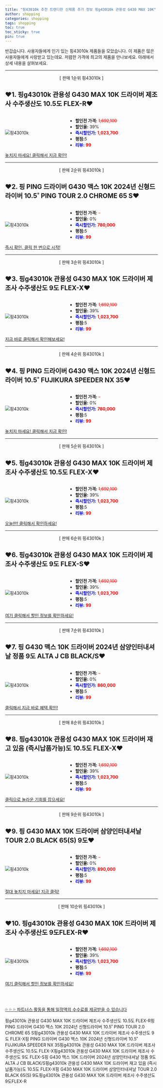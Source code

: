 ```yaml
---
title: "핑43010k 추천 트렌디한 신제품 추가 정보 핑g43010k 관용성 G430 MAX 10K"
author: shopping
categories: shopping
tags: shopping
toc: true
toc_sticky: true
pin: true
---
```

반갑습니다. 사용자들에게 인기 있는 핑43010k 제품들을 모았습니다. 이 제품은 많은 사용자들에게 사랑받고 있는데요. 저렴한 가격에 최고의 제품을 만나보세요. 아래에서 상세 내용을 살펴보세요.

---
<p class="toplist" style="margin: 0 auto; display: block; width: fit-content;">[ 판매 1순위 핑43010k ]</p>

<h2><strong>❤️1. 핑g43010k 관용성 G430 MAX 10K 드라이버 제조사 수주생산도 10.5도 FLEX-R❤️</strong></h2>

<div style="display: flex; align-items: center;">
    <div style="flex: 0.4;">
        <img src="https://thumbnail6.coupangcdn.com/thumbnails/remote/230x230ex/image/vendor_inventory/ceb6/977e655bcf431536f282f7a8fefe9ae87543cbc3e5a085b79eb1e55a8f10.jpg" alt="핑43010k" style="max-width: 100%;">
    </div>
    <div style="flex: 0.6; margin-left: 10px;">
        <ul>
            <li><strong>할인전 가격:</strong> <del style="color: red;">1,692,100</del></li>
            <li><strong>할인율:</strong> 39%</li>
            <li><span style='color:blue'><strong>즉시할인가:</strong></span> <span style='color:red'><strong>1,023,700</strong></span></li>
            <li><strong>평점:</strong>5</li>
            <li><span style='color:blue'><strong>리뷰:</strong></span> <span style='color:red'><strong>99</strong></span></li>
        </ul>
    </div>
</div>
<div class="center">
    <a href="https://selin100587001.github.io?lptag=AF9450613&subid=githubio&pageKey=8223246244&traceid=V0-153&itemId=23641629362&vendorItemId=90667028965" class="myButton">
        놓치지 마세요! 클릭해서 지금 확인!
    </a>
</div>


---
<p class="toplist" style="margin: 0 auto; display: block; width: fit-content;">[ 판매 2순위 핑43010k ]</p>

<h2><strong>❤️2. 핑 PING 드라이버 G430 맥스 10K 2024년 신형드라이버 10.5˚ PING TOUR 2.0 CHROME 65 S❤️</strong></h2>

<div style="display: flex; align-items: center;">
    <div style="flex: 0.4;">
        <img src="https://thumbnail6.coupangcdn.com/thumbnails/remote/230x230ex/image/vendor_inventory/737e/8c2684391102f913c417f028615beeebfbcbf8e1f74f5b301c8611c8402f.jpeg" alt="핑43010k" style="max-width: 100%;">
    </div>
    <div style="flex: 0.6; margin-left: 10px;">
        <ul>
            <li><strong>할인전 가격:</strong> <del style="color: red;">-</del></li>
            <li><strong>할인율:</strong> 0%</li>
            <li><span style='color:blue'><strong>즉시할인가:</strong></span> <span style='color:red'><strong>780,000</strong></span></li>
            <li><strong>평점:</strong>5</li>
            <li><span style='color:blue'><strong>리뷰:</strong></span> <span style='color:red'><strong>99</strong></span></li>
        </ul>
    </div>
</div>
<div class="center">
    <a href="https://selin100587001.github.io?lptag=AF9450613&subid=githubio&pageKey=7867416369&traceid=V0-153&itemId=21483544381&vendorItemId=88537697527" class="myButton">
        즉시 확인, 클릭 한 번으로 시작!
    </a>
</div>


---
<p class="toplist" style="margin: 0 auto; display: block; width: fit-content;">[ 판매 3순위 핑43010k ]</p>

<h2><strong>❤️3. 핑g43010k 관용성 G430 MAX 10K 드라이버 제조사 수주생산도 9도 FLEX-X❤️</strong></h2>

<div style="display: flex; align-items: center;">
    <div style="flex: 0.4;">
        <img src="https://thumbnail6.coupangcdn.com/thumbnails/remote/230x230ex/image/vendor_inventory/ceb6/977e655bcf431536f282f7a8fefe9ae87543cbc3e5a085b79eb1e55a8f10.jpg" alt="핑43010k" style="max-width: 100%;">
    </div>
    <div style="flex: 0.6; margin-left: 10px;">
        <ul>
            <li><strong>할인전 가격:</strong> <del style="color: red;">1,692,100</del></li>
            <li><strong>할인율:</strong> 39%</li>
            <li><span style='color:blue'><strong>즉시할인가:</strong></span> <span style='color:red'><strong>1,023,700</strong></span></li>
            <li><strong>평점:</strong>5</li>
            <li><span style='color:blue'><strong>리뷰:</strong></span> <span style='color:red'><strong>99</strong></span></li>
        </ul>
    </div>
</div>
<div class="center">
    <a href="https://selin100587001.github.io?lptag=AF9450613&subid=githubio&pageKey=8223246244&traceid=V0-153&itemId=23641629353&vendorItemId=90667028811" class="myButton">
        지금 바로 클릭해서 확인해보세요!
    </a>
</div>


---
<p class="toplist" style="margin: 0 auto; display: block; width: fit-content;">[ 판매 4순위 핑43010k ]</p>

<h2><strong>❤️4. 핑 PING 드라이버 G430 맥스 10K 2024년 신형드라이버 10.5˚ FUJIKURA SPEEDER NX 35❤️</strong></h2>

<div style="display: flex; align-items: center;">
    <div style="flex: 0.4;">
        <img src="https://thumbnail6.coupangcdn.com/thumbnails/remote/230x230ex/image/vendor_inventory/737e/8c2684391102f913c417f028615beeebfbcbf8e1f74f5b301c8611c8402f.jpeg" alt="핑43010k" style="max-width: 100%;">
    </div>
    <div style="flex: 0.6; margin-left: 10px;">
        <ul>
            <li><strong>할인전 가격:</strong> <del style="color: red;">-</del></li>
            <li><strong>할인율:</strong> 0%</li>
            <li><span style='color:blue'><strong>즉시할인가:</strong></span> <span style='color:red'><strong>780,000</strong></span></li>
            <li><strong>평점:</strong>5</li>
            <li><span style='color:blue'><strong>리뷰:</strong></span> <span style='color:red'><strong>99</strong></span></li>
        </ul>
    </div>
</div>
<div class="center">
    <a href="https://selin100587001.github.io?lptag=AF9450613&subid=githubio&pageKey=7867416369&traceid=V0-153&itemId=21483544386&vendorItemId=88537697547" class="myButton">
        놓치지 마세요! 클릭해서 지금 확인!
    </a>
</div>


---
<p class="toplist" style="margin: 0 auto; display: block; width: fit-content;">[ 판매 5순위 핑43010k ]</p>

<h2><strong>❤️5. 핑g43010k 관용성 G430 MAX 10K 드라이버 제조사 수주생산도 10.5도 FLEX-X❤️</strong></h2>

<div style="display: flex; align-items: center;">
    <div style="flex: 0.4;">
        <img src="https://thumbnail6.coupangcdn.com/thumbnails/remote/230x230ex/image/vendor_inventory/ceb6/977e655bcf431536f282f7a8fefe9ae87543cbc3e5a085b79eb1e55a8f10.jpg" alt="핑43010k" style="max-width: 100%;">
    </div>
    <div style="flex: 0.6; margin-left: 10px;">
        <ul>
            <li><strong>할인전 가격:</strong> <del style="color: red;">1,692,100</del></li>
            <li><strong>할인율:</strong> 39%</li>
            <li><span style='color:blue'><strong>즉시할인가:</strong></span> <span style='color:red'><strong>1,023,700</strong></span></li>
            <li><strong>평점:</strong>5</li>
            <li><span style='color:blue'><strong>리뷰:</strong></span> <span style='color:red'><strong>99</strong></span></li>
        </ul>
    </div>
</div>
<div class="center">
    <a href="https://selin100587001.github.io?lptag=AF9450613&subid=githubio&pageKey=8223246244&traceid=V0-153&itemId=23641629359&vendorItemId=90667028930" class="myButton">
        오늘만! 클릭해서 확인하세요!
    </a>
</div>


---
<p class="toplist" style="margin: 0 auto; display: block; width: fit-content;">[ 판매 6순위 핑43010k ]</p>

<h2><strong>❤️6. 핑g43010k 관용성 G430 MAX 10K 드라이버 제조사 수주생산도 9도 FLEX-S❤️</strong></h2>

<div style="display: flex; align-items: center;">
    <div style="flex: 0.4;">
        <img src="https://thumbnail6.coupangcdn.com/thumbnails/remote/230x230ex/image/vendor_inventory/ceb6/977e655bcf431536f282f7a8fefe9ae87543cbc3e5a085b79eb1e55a8f10.jpg" alt="핑43010k" style="max-width: 100%;">
    </div>
    <div style="flex: 0.6; margin-left: 10px;">
        <ul>
            <li><strong>할인전 가격:</strong> <del style="color: red;">1,692,100</del></li>
            <li><strong>할인율:</strong> 39%</li>
            <li><span style='color:blue'><strong>즉시할인가:</strong></span> <span style='color:red'><strong>1,023,700</strong></span></li>
            <li><strong>평점:</strong>5</li>
            <li><span style='color:blue'><strong>리뷰:</strong></span> <span style='color:red'><strong>99</strong></span></li>
        </ul>
    </div>
</div>
<div class="center">
    <a href="https://selin100587001.github.io?lptag=AF9450613&subid=githubio&pageKey=8223246244&traceid=V0-153&itemId=23641629356&vendorItemId=90667028860" class="myButton">
        여기 클릭해서 할인 정보를 확인하세요!
    </a>
</div>


---
<p class="toplist" style="margin: 0 auto; display: block; width: fit-content;">[ 판매 7순위 핑43010k ]</p>

<h2><strong>❤️7. 핑 G430 맥스 10K 드라이버 2024년 삼양인터내셔날 정품 9도 ALTA J CB BLACK/S❤️</strong></h2>

<div style="display: flex; align-items: center;">
    <div style="flex: 0.4;">
        <img src="https://thumbnail7.coupangcdn.com/thumbnails/remote/230x230ex/image/vendor_inventory/9efe/cb6b8845bdc03f092e25581b8011d689cf622cfcef993f2207a34f366956.jpg" alt="핑43010k" style="max-width: 100%;">
    </div>
    <div style="flex: 0.6; margin-left: 10px;">
        <ul>
            <li><strong>할인전 가격:</strong> <del style="color: red;">-</del></li>
            <li><strong>할인율:</strong> 0%</li>
            <li><span style='color:blue'><strong>즉시할인가:</strong></span> <span style='color:red'><strong>860,000</strong></span></li>
            <li><strong>평점:</strong>5</li>
            <li><span style='color:blue'><strong>리뷰:</strong></span> <span style='color:red'><strong>99</strong></span></li>
        </ul>
    </div>
</div>
<div class="center">
    <a href="https://selin100587001.github.io?lptag=AF9450613&subid=githubio&pageKey=7842517297&traceid=V0-153&itemId=21353122718&vendorItemId=88412435495" class="myButton">
        클릭해서 지금 바로 혜택 확인!
    </a>
</div>


---
<p class="toplist" style="margin: 0 auto; display: block; width: fit-content;">[ 판매 8순위 핑43010k ]</p>

<h2><strong>❤️8. 핑g43010k 관용성 G430 MAX 10K 드라이버 재고 있음 (즉시납품가능)도 10.5도 FLEX-X❤️</strong></h2>

<div style="display: flex; align-items: center;">
    <div style="flex: 0.4;">
        <img src="https://thumbnail6.coupangcdn.com/thumbnails/remote/230x230ex/image/vendor_inventory/ceb6/977e655bcf431536f282f7a8fefe9ae87543cbc3e5a085b79eb1e55a8f10.jpg" alt="핑43010k" style="max-width: 100%;">
    </div>
    <div style="flex: 0.6; margin-left: 10px;">
        <ul>
            <li><strong>할인전 가격:</strong> <del style="color: red;">1,692,100</del></li>
            <li><strong>할인율:</strong> 39%</li>
            <li><span style='color:blue'><strong>즉시할인가:</strong></span> <span style='color:red'><strong>1,023,700</strong></span></li>
            <li><strong>평점:</strong>5</li>
            <li><span style='color:blue'><strong>리뷰:</strong></span> <span style='color:red'><strong>99</strong></span></li>
        </ul>
    </div>
</div>
<div class="center">
    <a href="https://selin100587001.github.io?lptag=AF9450613&subid=githubio&pageKey=8223246244&traceid=V0-153&itemId=23641629361&vendorItemId=90667028950" class="myButton">
        클릭으로 놀라운 기회를 잡으세요!
    </a>
</div>


---
<p class="toplist" style="margin: 0 auto; display: block; width: fit-content;">[ 판매 9순위 핑43010k ]</p>

<h2><strong>❤️9. 핑 G430 MAX 10K 드라이버 삼양인터내셔날 TOUR 2.0 BLACK 65(S) 9도❤️</strong></h2>

<div style="display: flex; align-items: center;">
    <div style="flex: 0.4;">
        <img src="https://thumbnail7.coupangcdn.com/thumbnails/remote/230x230ex/image/vendor_inventory/9efe/cb6b8845bdc03f092e25581b8011d689cf622cfcef993f2207a34f366956.jpg" alt="핑43010k" style="max-width: 100%;">
    </div>
    <div style="flex: 0.6; margin-left: 10px;">
        <ul>
            <li><strong>할인전 가격:</strong> <del style="color: red;">-</del></li>
            <li><strong>할인율:</strong> 0%</li>
            <li><span style='color:blue'><strong>즉시할인가:</strong></span> <span style='color:red'><strong>890,000</strong></span></li>
            <li><strong>평점:</strong>5</li>
            <li><span style='color:blue'><strong>리뷰:</strong></span> <span style='color:red'><strong>99</strong></span></li>
        </ul>
    </div>
</div>
<div class="center">
    <a href="https://selin100587001.github.io?lptag=AF9450613&subid=githubio&pageKey=7465000382&traceid=V0-153&itemId=19466292912&vendorItemId=88412435555" class="myButton">
        절대 놓치지 마세요! 지금 클릭!
    </a>
</div>


---
<p class="toplist" style="margin: 0 auto; display: block; width: fit-content;">[ 판매 10순위 핑43010k ]</p>

<h2><strong>❤️10. 핑g43010k 관용성 G430 MAX 10K 드라이버 제조사 수주생산도 9도FLEX-R❤️</strong></h2>

<div style="display: flex; align-items: center;">
    <div style="flex: 0.4;">
        <img src="https://thumbnail6.coupangcdn.com/thumbnails/remote/230x230ex/image/vendor_inventory/ceb6/977e655bcf431536f282f7a8fefe9ae87543cbc3e5a085b79eb1e55a8f10.jpg" alt="핑43010k" style="max-width: 100%;">
    </div>
    <div style="flex: 0.6; margin-left: 10px;">
        <ul>
            <li><strong>할인전 가격:</strong> <del style="color: red;">1,692,100</del></li>
            <li><strong>할인율:</strong> 39%</li>
            <li><span style='color:blue'><strong>즉시할인가:</strong></span> <span style='color:red'><strong>1,023,700</strong></span></li>
            <li><strong>평점:</strong>5</li>
            <li><span style='color:blue'><strong>리뷰:</strong></span> <span style='color:red'><strong>99</strong></span></li>
        </ul>
    </div>
</div>
<div class="center">
    <a href="https://selin100587001.github.io?lptag=AF9450613&subid=githubio&pageKey=8223246244&traceid=V0-153&itemId=23641629351&vendorItemId=90667028789" class="myButton">
        여기 클릭해서 할인 정보를 확인하세요!
    </a>
</div>

<br><br><br>[💦 💦 💦 파트너스 활동을 통해 일정액의 수수료를 제공받을 수 있습니다](https://link.coupang.com/a/bcpT2c)<br><br>핑g43010k 관용성 G430 MAX 10K 드라이버 제조사 수주생산도 10.5도 FLEX-R핑 PING 드라이버 G430 맥스 10K 2024년 신형드라이버 10.5˚ PING TOUR 2.0 CHROME 65 S핑g43010k 관용성 G430 MAX 10K 드라이버 제조사 수주생산도 9도 FLEX-X핑 PING 드라이버 G430 맥스 10K 2024년 신형드라이버 10.5˚ FUJIKURA SPEEDER NX 35핑g43010k 관용성 G430 MAX 10K 드라이버 제조사 수주생산도 10.5도 FLEX-X핑g43010k 관용성 G430 MAX 10K 드라이버 제조사 수주생산도 9도 FLEX-S핑 G430 맥스 10K 드라이버 2024년 삼양인터내셔날 정품 9도 ALTA J CB BLACK/S핑g43010k 관용성 G430 MAX 10K 드라이버 재고 있음 (즉시납품가능)도 10.5도 FLEX-X핑 G430 MAX 10K 드라이버 삼양인터내셔날 TOUR 2.0 BLACK 65(S) 9도핑g43010k 관용성 G430 MAX 10K 드라이버 제조사 수주생산도 9도FLEX-R